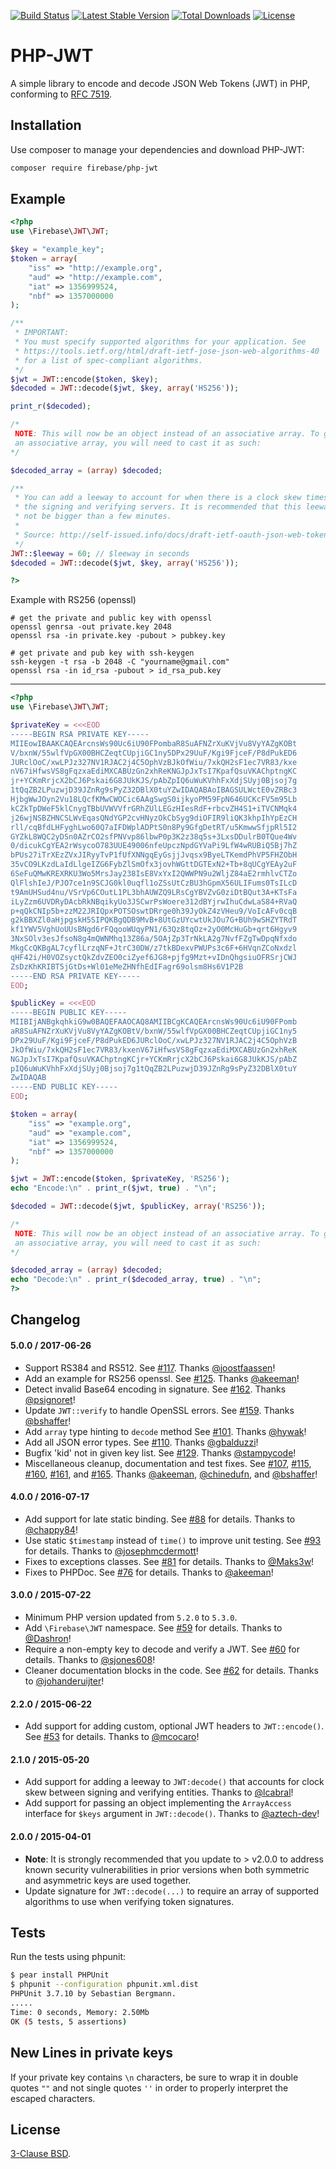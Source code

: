 [![Build Status](https://travis-ci.org/firebase/php-jwt.png?branch=master)](https://travis-ci.org/firebase/php-jwt)
[![Latest Stable Version](https://poser.pugx.org/firebase/php-jwt/v/stable)](https://packagist.org/packages/firebase/php-jwt)
[![Total Downloads](https://poser.pugx.org/firebase/php-jwt/downloads)](https://packagist.org/packages/firebase/php-jwt)
[![License](https://poser.pugx.org/firebase/php-jwt/license)](https://packagist.org/packages/firebase/php-jwt)

PHP-JWT
=======
A simple library to encode and decode JSON Web Tokens (JWT) in PHP, conforming to [RFC 7519](https://tools.ietf.org/html/rfc7519).

Installation
------------

Use composer to manage your dependencies and download PHP-JWT:

```bash
composer require firebase/php-jwt
```

Example
-------
```php
<?php
use \Firebase\JWT\JWT;

$key = "example_key";
$token = array(
    "iss" => "http://example.org",
    "aud" => "http://example.com",
    "iat" => 1356999524,
    "nbf" => 1357000000
);

/**
 * IMPORTANT:
 * You must specify supported algorithms for your application. See
 * https://tools.ietf.org/html/draft-ietf-jose-json-web-algorithms-40
 * for a list of spec-compliant algorithms.
 */
$jwt = JWT::encode($token, $key);
$decoded = JWT::decode($jwt, $key, array('HS256'));

print_r($decoded);

/*
 NOTE: This will now be an object instead of an associative array. To get
 an associative array, you will need to cast it as such:
*/

$decoded_array = (array) $decoded;

/**
 * You can add a leeway to account for when there is a clock skew times between
 * the signing and verifying servers. It is recommended that this leeway should
 * not be bigger than a few minutes.
 *
 * Source: http://self-issued.info/docs/draft-ietf-oauth-json-web-token.html#nbfDef
 */
JWT::$leeway = 60; // $leeway in seconds
$decoded = JWT::decode($jwt, $key, array('HS256'));

?>
```
Example with RS256 (openssl)

~~~shell
# get the private and public key with openssl
openssl genrsa -out private.key 2048
openssl rsa -in private.key -pubout > pubkey.key

# get private and pub key with ssh-keygen
ssh-keygen -t rsa -b 2048 -C "yourname@gmail.com"
openssl rsa -in id_rsa -pubout > id_rsa_pub.key

~~~

----------------------------
```php
<?php
use \Firebase\JWT\JWT;

$privateKey = <<<EOD
-----BEGIN RSA PRIVATE KEY-----
MIIEowIBAAKCAQEArcnsWs90Uc6iU90FPombaR8SuAFNZrXuKVjVu8VyYAZgKOBt
V/bxnW/55wlfVpGX00BHCZeqtCUpjiGC1ny5DPx29UuF/Kgi9FjceF/P8dPukED6
JURclOoC/xwLPJz327NV1RJAC2j4C5OphVzBJkOfWiu/7xkQH2sF1ec7VR83/kxe
nV67iHfwsVS8gFqzxaEdiMXCABUzGn2xhReKNGJpJxTsI7KpafQsuVKAChptngKC
jr+YCKmRrjcX2bCJ6Pskai6G8JUkKJS/pAbZpIQ6uWuKVhhFxXdjSUyj0Bjsoj7g
1tQqZB2LPuzwjD39JZnRg9sPyZ32DBlX0tuYZwIDAQABAoIBAGSULWctE0vZRBc3
HjbgWwJOyn2Vu18LQcfKMwCWOCic6AAgSwgS0ijkyoPM59FpN646UCKcFV5m95Lb
kCZkTpDWeF5klCnygTBbUVWVVfrGRhZUlLEGzHIesRdF+rbcvZH4S1+iTVCNMqk4
j26wjNSBZHNCSLWvEqasQNdYGP2cvHNyzOkCbSyg9diOFIR9liQK3khpIhYpEzCH
rll/cqBfdLHFyghLwo60Q7aIFDWplADPtS0n8Py9GfgDetRT/u5KmwwSfjpRl5I2
GYZkL8WQC2yDSn0AZrCO2sfPNVvp86lbwP0p3K2z38q5s+3LxsDDulrB0TQue4Wv
0/dicukCgYEA2rWsycoO783UUE49006nfeUpczNpdGYVaPi9LfW4wRUBiQ5Bj7hZ
bPUs27iTrXEzZVxJIRyyTvP1fUfXNNgqEyGsjjJvqsx9ByeLTKemdPhVP5FHZObH
35vCO9LKzdLaIdLlgeIZG6FybZlSmOfx3jovhWGttDGTExN2+Tb+8qUCgYEAy2uF
6SeFuQMwKREXRKU3Wo5MrsJay238IsE8VxYxI2QWWPN9u2WljZ84aE2rmhlvCTZo
QlFlshIeJ/PJO7ce1n9SCJG0kl0uqfl1oZSsUtCzBU3hGpmX56ULIFums0TsILcD
t9AmUHSud4nu/VSrVp6COutL1PL3bhAUWZQ9LRsCgYBVZvG0ziDtBQut3A+KTsFa
iLyZzm6UVDRyDAcbRkNBqikyUo3JSCwrPsWoere312dBYjrwIhuCdwLaS84+RVaQ
p+qQkCNIp5b+zzM22JRIQpxPOTSOswtDRrge0h39JyOkZ4zVHeu9/VoIcAFv0cqB
g2kBBXZl0aHjpgskH5SIPQKBgQDB9MvB+8UtGzUYcwtUkJOu7G+BUh9wSHZYTRdT
kf1YWV5VghUoUUsBNgd6rFQqooWUqyPN1/63Qz8tqOz+2yO0McHuGb+qrt6Hgyv9
3NxSOlv3esJfsoN8g4mQWNMhq13Z86a/5OAjZp3TrNkLA2g7NvfFZgTwDpqNfxdo
MkgCcQKBgAL7cyflLrzqNF+JtrC30DW/z7tkBDexvPWUPs3c6F+6HVqnZCoNxdzl
qHF42i/H0VOZsyctQkZdvZEO0ciZyef6JG8+pjfg9Mzt+vIDnQhgsiuOFRSrjCWJ
ZsDzKhKRIBT5jGtDs+Wl01eMeZHNfhEdIFagr69olsm8Hs6V1P2B
-----END RSA PRIVATE KEY-----
EOD;

$publicKey = <<<EOD
-----BEGIN PUBLIC KEY-----
MIIBIjANBgkqhkiG9w0BAQEFAAOCAQ8AMIIBCgKCAQEArcnsWs90Uc6iU90FPomb
aR8SuAFNZrXuKVjVu8VyYAZgKOBtV/bxnW/55wlfVpGX00BHCZeqtCUpjiGC1ny5
DPx29UuF/Kgi9FjceF/P8dPukED6JURclOoC/xwLPJz327NV1RJAC2j4C5OphVzB
JkOfWiu/7xkQH2sF1ec7VR83/kxenV67iHfwsVS8gFqzxaEdiMXCABUzGn2xhReK
NGJpJxTsI7KpafQsuVKAChptngKCjr+YCKmRrjcX2bCJ6Pskai6G8JUkKJS/pAbZ
pIQ6uWuKVhhFxXdjSUyj0Bjsoj7g1tQqZB2LPuzwjD39JZnRg9sPyZ32DBlX0tuY
ZwIDAQAB
-----END PUBLIC KEY-----
EOD;

$token = array(
    "iss" => "example.org",
    "aud" => "example.com",
    "iat" => 1356999524,
    "nbf" => 1357000000
);

$jwt = JWT::encode($token, $privateKey, 'RS256');
echo "Encode:\n" . print_r($jwt, true) . "\n";

$decoded = JWT::decode($jwt, $publicKey, array('RS256'));

/*
 NOTE: This will now be an object instead of an associative array. To get
 an associative array, you will need to cast it as such:
*/

$decoded_array = (array) $decoded;
echo "Decode:\n" . print_r($decoded_array, true) . "\n";
?>
```

Changelog
---------

#### 5.0.0 / 2017-06-26
- Support RS384 and RS512.
  See [#117](https://github.com/firebase/php-jwt/pull/117). Thanks [@joostfaassen](https://github.com/joostfaassen)!
- Add an example for RS256 openssl.
  See [#125](https://github.com/firebase/php-jwt/pull/125). Thanks [@akeeman](https://github.com/akeeman)!
- Detect invalid Base64 encoding in signature.
  See [#162](https://github.com/firebase/php-jwt/pull/162). Thanks [@psignoret](https://github.com/psignoret)!
- Update `JWT::verify` to handle OpenSSL errors.
  See [#159](https://github.com/firebase/php-jwt/pull/159). Thanks [@bshaffer](https://github.com/bshaffer)!
- Add `array` type hinting to `decode` method
  See [#101](https://github.com/firebase/php-jwt/pull/101). Thanks [@hywak](https://github.com/hywak)!
- Add all JSON error types.
  See [#110](https://github.com/firebase/php-jwt/pull/110). Thanks [@gbalduzzi](https://github.com/gbalduzzi)!
- Bugfix 'kid' not in given key list.
  See [#129](https://github.com/firebase/php-jwt/pull/129). Thanks [@stampycode](https://github.com/stampycode)!
- Miscellaneous cleanup, documentation and test fixes.
  See [#107](https://github.com/firebase/php-jwt/pull/107), [#115](https://github.com/firebase/php-jwt/pull/115),
  [#160](https://github.com/firebase/php-jwt/pull/160), [#161](https://github.com/firebase/php-jwt/pull/161), and
  [#165](https://github.com/firebase/php-jwt/pull/165). Thanks [@akeeman](https://github.com/akeeman),
  [@chinedufn](https://github.com/chinedufn), and [@bshaffer](https://github.com/bshaffer)!

#### 4.0.0 / 2016-07-17
- Add support for late static binding. See [#88](https://github.com/firebase/php-jwt/pull/88) for details. Thanks to [@chappy84](https://github.com/chappy84)!
- Use static `$timestamp` instead of `time()` to improve unit testing. See [#93](https://github.com/firebase/php-jwt/pull/93) for details. Thanks to [@josephmcdermott](https://github.com/josephmcdermott)!
- Fixes to exceptions classes. See [#81](https://github.com/firebase/php-jwt/pull/81) for details. Thanks to [@Maks3w](https://github.com/Maks3w)!
- Fixes to PHPDoc. See [#76](https://github.com/firebase/php-jwt/pull/76) for details. Thanks to [@akeeman](https://github.com/akeeman)!

#### 3.0.0 / 2015-07-22
- Minimum PHP version updated from `5.2.0` to `5.3.0`.
- Add `\Firebase\JWT` namespace. See
[#59](https://github.com/firebase/php-jwt/pull/59) for details. Thanks to
[@Dashron](https://github.com/Dashron)!
- Require a non-empty key to decode and verify a JWT. See
[#60](https://github.com/firebase/php-jwt/pull/60) for details. Thanks to
[@sjones608](https://github.com/sjones608)!
- Cleaner documentation blocks in the code. See
[#62](https://github.com/firebase/php-jwt/pull/62) for details. Thanks to
[@johanderuijter](https://github.com/johanderuijter)!

#### 2.2.0 / 2015-06-22
- Add support for adding custom, optional JWT headers to `JWT::encode()`. See
[#53](https://github.com/firebase/php-jwt/pull/53/files) for details. Thanks to
[@mcocaro](https://github.com/mcocaro)!

#### 2.1.0 / 2015-05-20
- Add support for adding a leeway to `JWT:decode()` that accounts for clock skew
between signing and verifying entities. Thanks to [@lcabral](https://github.com/lcabral)!
- Add support for passing an object implementing the `ArrayAccess` interface for
`$keys` argument in `JWT::decode()`. Thanks to [@aztech-dev](https://github.com/aztech-dev)!

#### 2.0.0 / 2015-04-01
- **Note**: It is strongly recommended that you update to > v2.0.0 to address
  known security vulnerabilities in prior versions when both symmetric and
  asymmetric keys are used together.
- Update signature for `JWT::decode(...)` to require an array of supported
  algorithms to use when verifying token signatures.


Tests
-----
Run the tests using phpunit:

```bash
$ pear install PHPUnit
$ phpunit --configuration phpunit.xml.dist
PHPUnit 3.7.10 by Sebastian Bergmann.
.....
Time: 0 seconds, Memory: 2.50Mb
OK (5 tests, 5 assertions)
```

New Lines in private keys
-----

If your private key contains `\n` characters, be sure to wrap it in double quotes `""`
and not single quotes `''` in order to properly interpret the escaped characters.

License
-------
[3-Clause BSD](http://opensource.org/licenses/BSD-3-Clause).
